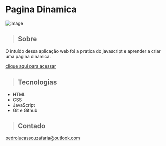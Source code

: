 # Pagina Dinamica

![image](https://user-images.githubusercontent.com/105456789/227820686-909e700b-4eb3-461e-8179-e950572d9d70.png)

>## Sobre
O intuído dessa aplicação web foi a pratica do javascript e aprender a criar uma pagina dinamica.

[clique aqui para acessar](https://meiamonee.github.io/Paginas-Dinamica/)

>## Tecnologias

- HTML
- CSS
- JavaScript
- Git e Github

>## Contado
pedrolucassouzafaria@outlook.com
